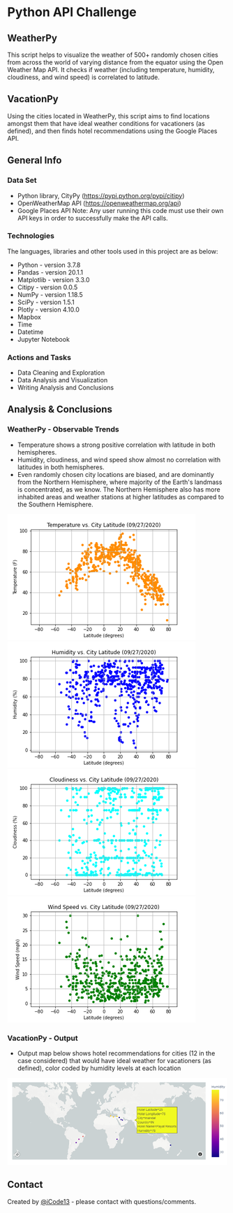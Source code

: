 # Python API Challenge

## WeatherPy
This script helps to visualize the weather of 500+ randomly chosen cities from across the world of varying distance from the equator using the Open Weather Map API. It checks if weather (including temperature, humidity, cloudiness, and wind speed) is correlated to latitude.

## VacationPy
Using the cities located in WeatherPy, this script aims to find locations amongst them that have ideal weather conditions for vacationers (as defined), and then finds hotel recommendations using the Google Places API.

## General Info

### Data Set
* Python library, CityPy (https://pypi.python.org/pypi/citipy)
* OpenWeatherMap API (https://openweathermap.org/api)
* Google Places API
Note: Any user running this code must use their own API keys in order to successfully make the API calls.
    
### Technologies
The languages, libraries and other tools used in this project are as below:

* Python     - version 3.7.8
* Pandas     - version 20.1.1
* Matplotlib - version 3.3.0
* Citipy     - version 0.0.5
* NumPy      - version 1.18.5
* SciPy      - version 1.5.1
* Plotly     - version 4.10.0
* Mapbox
* Time       
* Datetime
* Jupyter Notebook
    
### Actions and Tasks
* Data Cleaning and Exploration
* Data Analysis and Visualization
* Writing Analysis and Conclusions

## Analysis & Conclusions

### WeatherPy - Observable Trends
* Temperature shows a strong positive correlation with latitude in both hemispheres.
* Humidity, cloudiness, and wind speed show almost no correlation with latitudes in both hemispheres.
* Even randomly chosen city locations are biased, and are dominantly from the Northern Hemisphere, where majority of the Earth's landmass is concentrated, as we know. The Northern Hemisphere also has more inhabited areas and weather stations at higher latitudes as compared to the Southern Hemisphere.

![Temp_Lat](./output_data/Temperature_vs_Latitude.png)
![Humidity_Lat](./output_data/Humidity_vs_Latitude.png)
![Cloud_Lat](./output_data/Cloudiness_vs_Latitude.png)
![Wind_Lat](./output_data/WindSpeed_vs_Latitude.png)

### VacationPy - Output
- Output map below shows hotel recommendations for cities (12 in the case considered) that would have ideal weather for vacationers (as defined), color coded by humidity levels at each location

![VacationPy](./output_data/VacationPy_locations_map.png)
     
## Contact
Created by [@iCode13](https://github.com/iCode13) - please contact with questions/comments.
